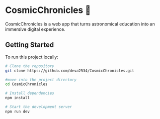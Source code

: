 # CosmicChronicles 🚀

CosmicChronicles is a web app that turns astronomical education into an immersive digital experience.

## Getting Started

To run this project locally:

```bash
# Clone the repository
git clone https://github.com/deva2534/CosmicChronicles.git

#move into the project directory
cd CosmicChronicles

# Install dependencies
npm install

# Start the development server
npm run dev
